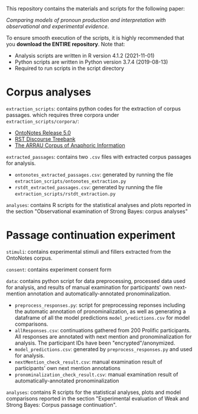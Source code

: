 This repository contains the materials and scripts for the following paper:

<i>Comparing models of pronoun production and interpretation with observational and experimental evidence</i>.

To ensure smooth execution of the scripts, it is highly recommended that you <b>download the ENTIRE repository</b>. Note that:
 * Analysis scripts are written in R version 4.1.2 (2021-11-01)
 * Python scripts are written in Python  version 3.7.4 (2019-08-13) 
 * Required to run scripts in the script directory



# Corpus analyses

`extraction_scripts`: contains python codes for the extraction of corpus passages. which requires three corpora under `extraction_scripts/corpora/`: 
* [OntoNotes Release 5.0](https://catalog.ldc.upenn.edu/LDC2013T19)
* [RST Discourse Treebank](https://catalog.ldc.upenn.edu/LDC2002T07)
* [The ARRAU Corpus of Anaphoric Information](https://catalog.ldc.upenn.edu/LDC2013T22)

`extracted_passages`: contains two `.csv` files with extracted corpus passages for analysis. 
* `ontonotes_extracted_passages.csv`: generated by running the file `extraction_scripts/ontonotes_extraction.py`
* `rstdt_extracted_passages.csv`: generated by running the file `extraction_scripts/rstdt_extraction.py`

`analyses`: contains R scripts for the statistical analyses and plots reported in the section "Observational examination of Strong Bayes: corpus analyses"  



# Passage continuation experiment

`stimuli`: contains experimental stimuli and fillers extracted from the OntoNotes corpus.

`consent`: contains experiment consent form 

`data`: contains python script for data preprocessing, processed data used for analysis, and results of manual examination for participants' own next-mention annotation and automatically-annotated pronominalization.  
* `preprocess_responses.py`: script for preprocessing reponses including the automatic annotation of pronominalization, as well as generating a dataframe of all the model predictions `model_predictions.csv` for model comparisons. 
* `allResponses.csv`: continuations gathered from 200 Prolific participants. All responses are annotated with next mention and pronominalization for analysis. The participant IDs have been "encrypted"/anonymized.
* `model_predictions.csv`: generated by `preprocess_responses.py` and used for analysis.
* `nextMention_check_result.csv`: manual examination result of participants' own next mention annotations
* `pronominalization_check_result.csv`: manual examination result of automatically-annotated pronominalization

`analyses`: contains R scripts for the statistical analyses, plots and model comparisons reported in the section "Experimental evaluation of Weak and Strong Bayes: Corpus passage continuation".  


